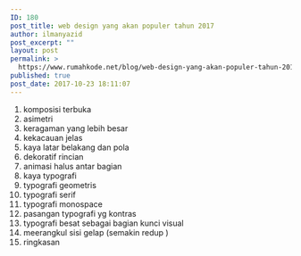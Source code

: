 ```yaml
---
ID: 180
post_title: web design yang akan populer tahun 2017
author: ilmanyazid
post_excerpt: ""
layout: post
permalink: >
  https://www.rumahkode.net/blog/web-design-yang-akan-populer-tahun-2017/
published: true
post_date: 2017-10-23 18:11:07
---
```

<ol>
 	<li>komposisi terbuka</li>
 	<li>asimetri</li>
 	<li>keragaman yang lebih besar</li>
 	<li>kekacauan jelas</li>
 	<li>kaya latar belakang dan pola</li>
 	<li>dekoratif rincian</li>
 	<li>animasi halus antar bagian</li>
 	<li>kaya typografi</li>
 	<li>typografi geometris</li>
 	<li>typografi serif</li>
 	<li>typografi monospace</li>
 	<li>pasangan typografi yg kontras</li>
 	<li>typografi besat sebagai bagian kunci visual</li>
 	<li>meerangkul sisi gelap (semakin redup )</li>
 	<li>ringkasan</li>
</ol>